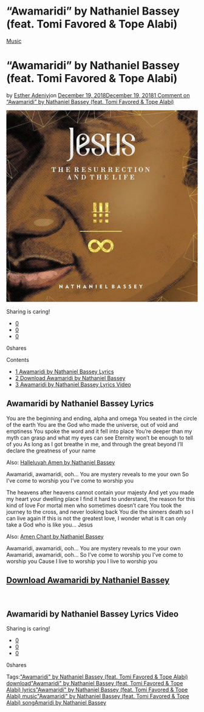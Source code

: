 # “Awamaridi” by Nathaniel Bassey  (feat. Tomi Favored & Tope Alabi)

[Music](https://estheradeniyi.com/category/music/)
# &#x201C;Awamaridi&#x201D; by Nathaniel Bassey  (feat. Tomi Favored & Tope Alabi)

by [Esther Adeniyi](https://estheradeniyi.com/author/esther-adeniyi/)on [December 19, 2018December 19, 2018](https://estheradeniyi.com/awamaridi/)[1 Comment on &#x201C;Awamaridi&#x201D; by Nathaniel Bassey  (feat. Tomi Favored & Tope Alabi)](https://estheradeniyi.com/awamaridi/#comments)

![Awamaridi by Nathaniel Bassey](images\Halleluyah-Amen-by-Nathaniel-Bassey.png)

Sharing is caring!

- [0](https://www.facebook.com/sharer/sharer.php?u=https%3A%2F%2Festheradeniyi.com%2Fawamaridi%2F&amp;t=%22Awamaridi%22%20by%20Nathaniel%20Bassey%20%20%28feat.%20Tomi%20Favored%20%26%20Tope%20Alabi%29)
- [0](https://twitter.com/intent/tweet?text=%22Awamaridi%22%20by%20Nathaniel%20Bassey%20%20%28feat.%20Tomi%20Favored%20%26%20Tope%20Alabi%29&amp;url=https%3A%2F%2Festheradeniyi.com%2Fawamaridi%2F)
- [0](#)

0shares

Contents

- [1 Awamaridi by Nathaniel Bassey Lyrics](#Awamaridi_by_Nathaniel_Bassey_Lyrics)
- [2 Download Awamaridi by Nathaniel Bassey](#Download_Awamaridi_by_Nathaniel_Bassey)
- [3 Awamaridi by Nathaniel Bassey Lyrics Video](#Awamaridi_by_Nathaniel_Bassey_Lyrics_Video)

## Awamaridi by Nathaniel Bassey Lyrics

You are the beginning and ending, alpha and omega
 You seated in the circle of the earth
 You are the God who made the universe, out of void and emptiness
 You spoke the word and it fell into place
 You&#x2019;re deeper than my myth can grasp and what my eyes can see
 Eternity won&#x2019;t be enough to tell of you
 As long as I got breathe in me, and through the great beyond
 I&#x2019;ll declare the greatness of your name

Also: [Halleluyah Amen by Nathaniel Bassey](https://estheradeniyi.com/download-lyrics-halleluyah-amen-by-nathaniel-bassey/)

Awamaridi, awamaridi, ooh&#x2026;
 You are mystery reveals to me your own
 So I&#x2019;ve come to worship you
 I&#x2019;ve come to worship you

The heavens after heavens cannot contain your majesty
 And yet you made my heart your dwelling place
 I find it hard to understand, the reason for this kind of love
 For mortal men who sometimes doesn&#x2019;t care
 You took the journey to the cross, and never looking back
 You die the sinners death so I can live again
 If this is not the greatest love, I wonder what is
 It can only take a God who is like you&#x2026; Jesus

Also: [Amen Chant by Nathaniel Bassey](https://estheradeniyi.com/amen-chant-by-nathaniel-bassey/)

Awamaridi, awamaridi, ooh&#x2026;
 You are mystery reveals to me your own
 Awamaridi, awamaridi, ooh&#x2026;
 So I&#x2019;ve come to worship you
 I&#x2019;ve come to worship you
 Cause I live to worship you
 I live to worship you

## [Download Awamaridi by Nathaniel Bassey](https://gospelminds.com/2018/12/nathaniel-bassey-tomi-favored-tope-alabi-awamaridi/)

&#xA0;

## Awamaridi by Nathaniel Bassey Lyrics Video

Sharing is caring!

- [0](https://www.facebook.com/sharer/sharer.php?u=https%3A%2F%2Festheradeniyi.com%2Fawamaridi%2F&amp;t=%22Awamaridi%22%20by%20Nathaniel%20Bassey%20%20%28feat.%20Tomi%20Favored%20%26%20Tope%20Alabi%29)
- [0](https://twitter.com/intent/tweet?text=%22Awamaridi%22%20by%20Nathaniel%20Bassey%20%20%28feat.%20Tomi%20Favored%20%26%20Tope%20Alabi%29&amp;url=https%3A%2F%2Festheradeniyi.com%2Fawamaridi%2F)
- [0](#)

0shares

Tags:["Awamaridi" by Nathaniel Bassey (feat. Tomi Favored & Tope Alabi) download](https://estheradeniyi.com/tag/awamaridi-by-nathaniel-bassey-feat-tomi-favored-tope-alabi-download/)["Awamaridi" by Nathaniel Bassey (feat. Tomi Favored & Tope Alabi) lyrics](https://estheradeniyi.com/tag/awamaridi-by-nathaniel-bassey-feat-tomi-favored-tope-alabi-lyrics/)["Awamaridi" by Nathaniel Bassey (feat. Tomi Favored & Tope Alabi) music](https://estheradeniyi.com/tag/awamaridi-by-nathaniel-bassey-feat-tomi-favored-tope-alabi-music/)["Awamaridi" by Nathaniel Bassey (feat. Tomi Favored & Tope Alabi) song](https://estheradeniyi.com/tag/awamaridi-by-nathaniel-bassey-feat-tomi-favored-tope-alabi-song/)[Amaridi by Nathaniel Bassey](https://estheradeniyi.com/tag/amaridi-by-nathaniel-bassey/)